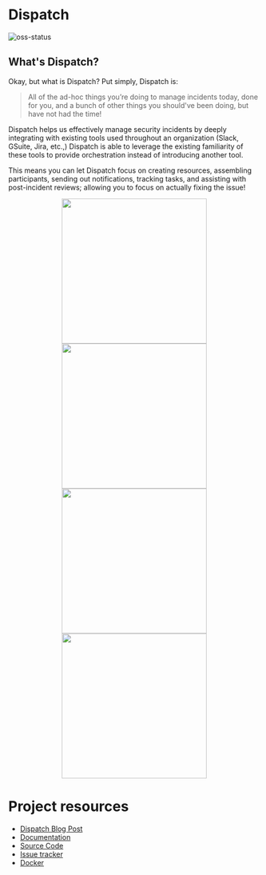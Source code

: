 # Dispatch

![oss-status](https://img.shields.io/badge/NetflixOSS-active-brightgreen.svg)

## What's Dispatch?

Okay, but what is Dispatch? Put simply, Dispatch is:

> All of the ad-hoc things you’re doing to manage incidents today, done for you, and a bunch of other things you should've been doing, but have not had the time!

Dispatch helps us effectively manage security incidents by deeply integrating with existing tools used throughout an organization (Slack, GSuite, Jira, etc.,) Dispatch is able to leverage the existing familiarity of these tools to provide orchestration instead of introducing another tool.

This means you can let Dispatch focus on creating resources, assembling participants, sending out notifications, tracking tasks, and assisting with post-incident reviews; allowing you to focus on actually fixing the issue!

<p align="center">
  <img src="https://github.com/Netflix/dispatch/raw/master/docs/images/screenshots/thumb-1.png" width="290">
  <img src="https://github.com/Netflix/dispatch/raw/master/docs/images/screenshots/thumb-2.png" width="290">
  <img src="https://github.com/Netflix/dispatch/raw/master/docs/images/screenshots/thumb-3.png" width="290">
  <img src="https://github.com/Netflix/dispatch/raw/master/docs/images/screenshots/thumb-4.png" width="290">
</p>

# Project resources

- [Dispatch Blog Post]()
- [Documentation](https://kevgliss.gitbook.io/dispatch)
- [Source Code](https://github.com/netflix/dispatch)
- [Issue tracker](https://github.com/netflix/dispatch/issues)
- [Docker](https://github.com/Netflix/dispatch-docker)
